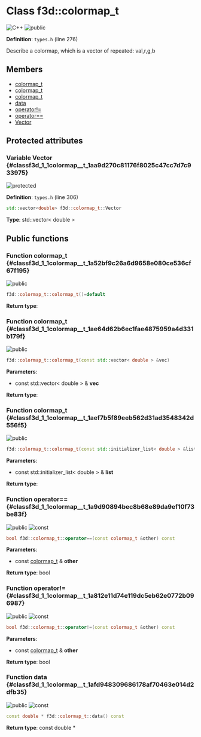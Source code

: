 # Class f3d::colormap\_t

![][C++]
![][public]

**Definition**: `types.h` (line 276)



Describe a colormap, which is a vector of repeated: val,r,g,b

## Members

* [colormap\_t](classf3d_1_1colormap__t.md#classf3d_1_1colormap__t_1a52bf9c26a6d9658e080ce536cf67f195)
* [colormap\_t](classf3d_1_1colormap__t.md#classf3d_1_1colormap__t_1ae64d62b6ec1fae4875959a4d331b179f)
* [colormap\_t](classf3d_1_1colormap__t.md#classf3d_1_1colormap__t_1aef7b5f89eeb562d31ad3548342d556f5)
* [data](classf3d_1_1colormap__t.md#classf3d_1_1colormap__t_1afd948309686178af70463e014d2dfb35)
* [operator!=](classf3d_1_1colormap__t.md#classf3d_1_1colormap__t_1a812e11d74e119dc5eb62e0772b096987)
* [operator==](classf3d_1_1colormap__t.md#classf3d_1_1colormap__t_1a9d90894bec8b68e89da9ef10f73be83f)
* [Vector](classf3d_1_1colormap__t.md#classf3d_1_1colormap__t_1aa9d270c81176f8025c47cc7d7c933975)

## Protected attributes

### Variable Vector {#classf3d_1_1colormap__t_1aa9d270c81176f8025c47cc7d7c933975}

![][protected]

**Definition**: `types.h` (line 306)


```cpp
std::vector<double> f3d::colormap_t::Vector
```








**Type**: std::vector< double >



## Public functions

### Function colormap\_t {#classf3d_1_1colormap__t_1a52bf9c26a6d9658e080ce536cf67f195}

![][public]


```cpp
f3d::colormap_t::colormap_t()=default
```








**Return type**: 



### Function colormap\_t {#classf3d_1_1colormap__t_1ae64d62b6ec1fae4875959a4d331b179f}

![][public]


```cpp
f3d::colormap_t::colormap_t(const std::vector< double > &vec)
```








**Parameters**:

* const std::vector< double > & **vec**

**Return type**: 



### Function colormap\_t {#classf3d_1_1colormap__t_1aef7b5f89eeb562d31ad3548342d556f5}

![][public]


```cpp
f3d::colormap_t::colormap_t(const std::initializer_list< double > &list)
```








**Parameters**:

* const std::initializer_list< double > & **list**

**Return type**: 



### Function operator== {#classf3d_1_1colormap__t_1a9d90894bec8b68e89da9ef10f73be83f}

![][public]
![][const]


```cpp
bool f3d::colormap_t::operator==(const colormap_t &other) const
```








**Parameters**:

* const [colormap\_t](classf3d_1_1colormap__t.md) & **other**

**Return type**: bool



### Function operator!= {#classf3d_1_1colormap__t_1a812e11d74e119dc5eb62e0772b096987}

![][public]
![][const]


```cpp
bool f3d::colormap_t::operator!=(const colormap_t &other) const
```








**Parameters**:

* const [colormap\_t](classf3d_1_1colormap__t.md) & **other**

**Return type**: bool



### Function data {#classf3d_1_1colormap__t_1afd948309686178af70463e014d2dfb35}

![][public]
![][const]


```cpp
const double * f3d::colormap_t::data() const
```








**Return type**: const double *





[public]: https://img.shields.io/badge/-public-brightgreen (public)
[C++]: https://img.shields.io/badge/language-C%2B%2B-blue (C++)
[const]: https://img.shields.io/badge/-const-lightblue (const)
[protected]: https://img.shields.io/badge/-protected-yellow (protected)